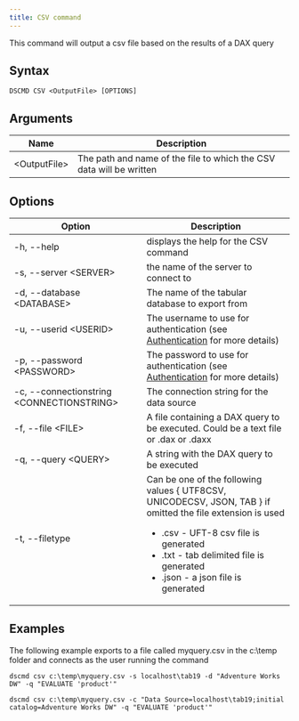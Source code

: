```yaml
---
title: CSV command
---
```


This command will output a csv file based on the results of a DAX query

## Syntax

```
DSCMD CSV <OutputFile> [OPTIONS]
```

## Arguments

| Name | Description |
|---|---|
| &lt;OutputFile> | The path and name of the file to which the CSV data will be written |

## Options

| Option | Description |
| ---|---|
| -h, --help | displays the help for the CSV command|
| -s, --server &lt;SERVER> | the name of the server to connect to |
| -d, --database &lt;DATABASE> | The name of the tabular database to export from |
| -u, --userid &lt;USERID> | The username to use for authentication (see [Authentication](../authentication) for more details) |
| -p, --password &lt;PASSWORD> | The password to use for authentication (see [Authentication](../authentication) for more details) |
| -c, --connectionstring &lt;CONNECTIONSTRING> | The connection string for the data source |
| -f, --file &lt;FILE> | A file containing a DAX query to be executed. Could be a text file or .dax or .daxx |
| -q, --query &lt;QUERY> | A string with the DAX query to be executed |
| -t, --filetype | Can be one of the following values { UTF8CSV, UNICODECSV, JSON, TAB } if omitted the file extension is used <ul><li>.csv - UFT-8 csv file is generated</li><li>.txt - tab delimited file is generated</li><li>.json - a json file is generated </li></ul>|

## Examples

The following example exports to a file called myquery.csv in the c:\temp folder and connects as the user running the command

```
dscmd csv c:\temp\myquery.csv -s localhost\tab19 -d "Adventure Works DW" -q "EVALUATE 'product'"
```

```
dscmd csv c:\temp\myquery.csv -c "Data Source=localhost\tab19;initial catalog=Adventure Works DW" -q "EVALUATE 'product'"
```